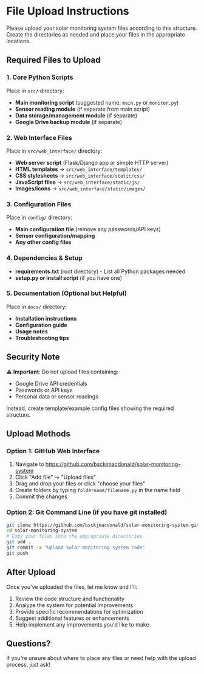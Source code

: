 # File Upload Instructions

Please upload your solar monitoring system files according to this structure. Create the directories as needed and place your files in the appropriate locations.

## Required Files to Upload

### 1. Core Python Scripts
Place in `src/` directory:
- **Main monitoring script** (suggested name: `main.py` or `monitor.py`)
- **Sensor reading module** (if separate from main script)
- **Data storage/management module** (if separate)
- **Google Drive backup module** (if separate)

### 2. Web Interface Files
Place in `src/web_interface/` directory:
- **Web server script** (Flask/Django app or simple HTTP server)
- **HTML templates** → `src/web_interface/templates/`
- **CSS stylesheets** → `src/web_interface/static/css/`
- **JavaScript files** → `src/web_interface/static/js/`
- **Images/icons** → `src/web_interface/static/images/`

### 3. Configuration Files
Place in `config/` directory:
- **Main configuration file** (remove any passwords/API keys)
- **Sensor configuration/mapping**
- **Any other config files**

### 4. Dependencies & Setup
- **requirements.txt** (root directory) - List all Python packages needed
- **setup.py or install script** (if you have one)

### 5. Documentation (Optional but Helpful)
Place in `docs/` directory:
- **Installation instructions**
- **Configuration guide** 
- **Usage notes**
- **Troubleshooting tips**

## Security Note
⚠️ **Important**: Do not upload files containing:
- Google Drive API credentials
- Passwords or API keys
- Personal data or sensor readings

Instead, create template/example config files showing the required structure.

## Upload Methods

### Option 1: GitHub Web Interface
1. Navigate to https://github.com/bsckjmacdonald/solar-monitoring-system
2. Click "Add file" → "Upload files"
3. Drag and drop your files or click "choose your files"
4. Create folders by typing `foldername/filename.py` in the name field
5. Commit the changes

### Option 2: Git Command Line (if you have git installed)
```bash
git clone https://github.com/bsckjmacdonald/solar-monitoring-system.git
cd solar-monitoring-system
# Copy your files into the appropriate directories
git add .
git commit -m "Upload solar monitoring system code"
git push
```

## After Upload
Once you've uploaded the files, let me know and I'll:
1. Review the code structure and functionality
2. Analyze the system for potential improvements
3. Provide specific recommendations for optimization
4. Suggest additional features or enhancements
5. Help implement any improvements you'd like to make

## Questions?
If you're unsure about where to place any files or need help with the upload process, just ask!
